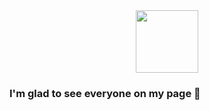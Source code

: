 <div id="header" align="center">
  <img src="https://media.giphy.com/media/IKVMq1ls0eF5WW42VE/giphy.gif" width="100"/>
</div>



### I'm glad to see everyone on my page 👋

<!--
**Artyom-0305/Artyom-0305** is a ✨ _special_ ✨ repository because its `README.md` (this file) appears on your GitHub profile.

Here are some ideas to get you started:

- 🔭 I’m currently working on ...
- 🌱 I’m currently learning ...
- 👯 I’m looking to collaborate on ...
- 🤔 I’m looking for help with ...
- 💬 Ask me about ...
- 📫 How to reach me: ...
- 😄 Pronouns: ...
- ⚡ Fun fact: ...
-->
